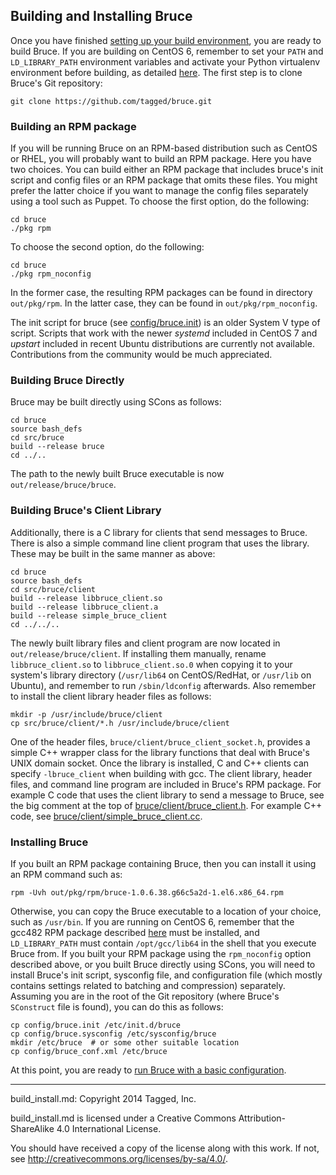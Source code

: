 ## Building and Installing Bruce

Once you have finished [setting up your build environment](https://github.com/tagged/bruce#setting-up-a-build-environment),
you are ready to build Bruce.  If you are building on CentOS 6, remember to set
your `PATH` and `LD_LIBRARY_PATH` environment variables and activate your
Python virtualenv environment before building, as detailed
[here](https://github.com/tagged/bruce/blob/master/doc/centos_6_5_env.md).  The
first step is to clone Bruce's Git repository:

```
git clone https://github.com/tagged/bruce.git
```

### Building an RPM package

If you will be running Bruce on an RPM-based distribution such as CentOS or
RHEL, you will probably want to build an RPM package.  Here you have two
choices.  You can build either an RPM package that includes bruce's init script
and config files or an RPM package that omits these files.  You might prefer
the latter choice if you want to manage the config files separately using a
tool such as Puppet.  To choose the first option, do the following:

```
cd bruce
./pkg rpm
```

To choose the second option, do the following:

```
cd bruce
./pkg rpm_noconfig
```

In the former case, the resulting RPM packages can be found in directory
`out/pkg/rpm`.  In the latter case, they can be found in
`out/pkg/rpm_noconfig`.

The init script for bruce (see
[config/bruce.init](https://github.com/tagged/bruce/blob/master/config/bruce.init))
is an older System V type of script.  Scripts that work with the newer
*systemd* included in CentOS 7 and *upstart* included in recent Ubuntu
distributions are currently not available.  Contributions from the community
would be much appreciated.

### Building Bruce Directly

Bruce may be built directly using SCons as follows:

```
cd bruce
source bash_defs
cd src/bruce
build --release bruce
cd ../..
```

The path to the newly built Bruce executable is now `out/release/bruce/bruce`.

### Building Bruce's Client Library

Additionally, there is a C library for clients that send messages to Bruce.
There is also a simple command line client program that uses the library.
These may be built in the same manner as above:

```
cd bruce
source bash_defs
cd src/bruce/client
build --release libbruce_client.so
build --release libbruce_client.a
build --release simple_bruce_client
cd ../../..
```

The newly built library files and client program are now located in
`out/release/bruce/client`.  If installing them manually, rename
`libbruce_client.so` to `libbruce_client.so.0` when copying it to your system's
library directory (`/usr/lib64` on CentOS/RedHat, or `/usr/lib` on Ubuntu), and
remember to run `/sbin/ldconfig` afterwards.  Also remember to install the
client library header files as follows:

```
mkdir -p /usr/include/bruce/client
cp src/bruce/client/*.h /usr/include/bruce/client
```
One of the header files, `bruce/client/bruce_client_socket.h`, provides a
simple C++ wrapper class for the library functions that deal with Bruce's UNIX
domain socket.  Once the library is installed, C and C++ clients can specify
`-lbruce_client` when building with gcc.  The client library, header files, and
command line program are included in Bruce's RPM package.  For example C code
that uses the client library to send a message to Bruce, see the big comment at
the top of
[bruce/client/bruce_client.h](https://github.com/tagged/bruce/blob/master/src/bruce/client/bruce_client.h).
For example C++ code, see
[bruce/client/simple_bruce_client.cc](https://github.com/tagged/bruce/blob/master/src/bruce/client/simple_bruce_client.cc).

### Installing Bruce

If you built an RPM package containing Bruce, then you can install it using an
RPM command such as:

```
rpm -Uvh out/pkg/rpm/bruce-1.0.6.38.g66c5a2d-1.el6.x86_64.rpm
```

Otherwise, you can copy the Bruce executable to a location of your choice, such
as `/usr/bin`.  If you are running on CentOS 6, remember that the gcc482 RPM
package described [here](https://github.com/tagged/bruce/blob/master/doc/centos_6_5_env.md#building-and-installing-gcc-482)
must be installed, and `LD_LIBRARY_PATH` must contain `/opt/gcc/lib64` in the
shell that you execute Bruce from.  If you built your RPM package using the
`rpm_noconfig` option described above, or you built Bruce directly using SCons,
you will need to install Bruce's init script, sysconfig file, and configuration
file (which mostly contains settings related to batching and compression)
separately.  Assuming you are in the root of the Git repository (where Bruce's
`SConstruct` file is found), you can do this as follows:

```
cp config/bruce.init /etc/init.d/bruce
cp config/bruce.sysconfig /etc/sysconfig/bruce
mkdir /etc/bruce  # or some other suitable location
cp config/bruce_conf.xml /etc/bruce
```

At this point, you are ready to [run Bruce with a basic configuration](https://github.com/tagged/bruce#running-bruce-with-basic-configuration).

-----

build_install.md: Copyright 2014 Tagged, Inc.

build_install.md is licensed under a Creative Commons Attribution-ShareAlike
4.0 International License.

You should have received a copy of the license along with this work. If not,
see <http://creativecommons.org/licenses/by-sa/4.0/>.
